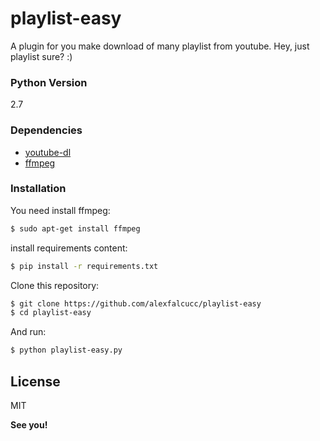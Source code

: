 # playlist-easy

A plugin for you make download of many playlist from youtube. Hey, just playlist sure? :)



### Python Version
2.7

### Dependencies

* [youtube-dl] 
* [ffmpeg] 

### Installation

You need install ffmpeg:

```sh
$ sudo apt-get install ffmpeg
```
install requirements content:
```sh
$ pip install -r requirements.txt
```
Clone this repository:
```sh
$ git clone https://github.com/alexfalcucc/playlist-easy
$ cd playlist-easy
```
And run:
```sh
$ python playlist-easy.py
```


License
----

MIT

**See you!**

[ffmpeg]:http://ffmpeg.org/
[youtube-dl]:https://github.com/rg3/youtube-dl
